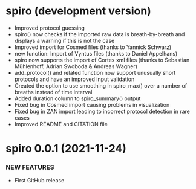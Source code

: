 spiro (development version)
===========================

  * Improved protocol guessing
  * spiro() now checks if the imported raw data is breath-by-breath and displays a warning if this is not the case
  * Improved import for Cosmed files (thanks to Yannick Schwarz)
  * new function: Import of Vyntus files (thanks to Daniel Appelhans)
  * spiro now supports the import of Cortex xml files (thanks to Sebastian Mühlenhoff, Adrian Swoboda & Andreas Wagner)
  * add_protocol() and related function now support unusually short protocols and have an improved input validation
  * Created the option to use smoothing in spiro_max() over a number of breaths instead of time interval
  * Added duration column to spiro_summary() output 
  * Fixed bug in Cosmed import causing problems in visualization
  * Fixed bug in ZAN import leading to incorrect protocol detection in rare 
  cases
  * Improved README and CITATION file

spiro 0.0.1 (2021-11-24)
========================

### NEW FEATURES

  * First GitHub release
